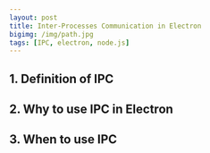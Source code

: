 ```yaml
---
layout: post
title: Inter-Processes Communication in Electron
bigimg: /img/path.jpg
tags: [IPC, electron, node.js]
---
```


## 1. Definition of IPC


## 2. Why to use IPC in Electron


## 3. When to use IPC


